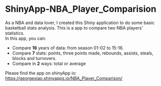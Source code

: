 # ShinyApp-NBA_Player_Comparision

As a NBA and data lover, I created this Shiny application to do some basic basketball stats analysis. This is a app to compare two NBA players' statistics.  
In this app, you can:  

 - Compare **16** years of data: from season 01-02 to 15-16. 
 - Compare **7** stats: points, three points made, rebounds, assists, steals, blocks and turnovers. 
 - Compare in **2** ways: total or average

Please find the app on shinyApp io: https://georgexiao.shinyapps.io/NBA_Player_Comparison/
